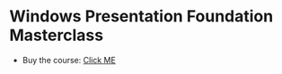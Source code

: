 # Windows Presentation Foundation Masterclass
- Buy the course: 
[Click ME](https://www.udemy.com/course/windows-presentation-foundation-masterclass/?couponCode=LOCLZDOFFPINTRMT)
